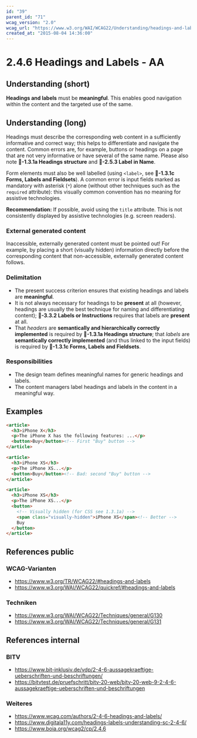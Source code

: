 ```yaml
---
id: "39"
parent_id: "71"
wcag_version: "2.0"
wcag_url: "https://www.w3.org/WAI/WCAG22/Understanding/headings-and-labels.html"
created_at: "2015-08-04 14:36:00"
---
```


# 2.4.6 Headings and Labels - AA

## Understanding (short)

**Headings and labels** must be **meaningful**. This enables good navigation within the content and the targeted use of the same.

## Understanding (long)

Headings must describe the corresponding web content in a sufficiently informative and correct way; this helps to differentiate and navigate the content. Common errors are, for example, buttons or headings on a page that are not very informative or have several of the same name. Please also note **📜-1.3.1a Headings structure** and **📜-2.5.3 Label in Name**.

Form elements must also be well labelled (using `<label>`, see **📜-1.3.1c Forms, Labels and Fieldsets**). A common error is input fields marked as mandatory with asterisk (`*`) alone (without other techniques such as the `required` attribute): this visually common convention has no meaning for assistive technologies.

**Recommendation:** If possible, avoid using the `title` attribute. This is not consistently displayed by assistive technologies (e.g. screen readers).



### External generated content

Inaccessible, externally generated content must be pointed out! For example, by placing a short (visually hidden) information directly before the corresponding content that non-accessible, externally generated content follows.

### Delimitation

- The present success criterion ensures that existing headings and labels are **meaningful**.
- It is not always necessary for headings to be **present** at all (however, headings are usually the best technique for naming and differentiating content); **📜-3.3.2 Labels or Instructions** requires that labels are **present** at all.
- That _headers_ are **semantically and hierarchically correctly implemented** is required by **📜-1.3.1a Headings structure**; that _labels_ are **semantically correctly implemented** (and thus linked to the input fields) is required by **📜-1.3.1c Forms, Labels and Fieldsets**.

### Responsibilities

- The design team defines meaningful names for generic headings and labels.
- The content managers label headings and labels in the content in a meaningful way.

## Examples

```html
<article>
  <h3>iPhone X</h3>
  <p>The iPhone X has the following features: ...</p>
  <button>Buy</button><!-- First "Buy" button -->
</article>

<article>
  <h3>iPhone XS</h3>
  <p>The iPhone XS...</p>
  <button>Buy</button><!-- Bad: second "Buy" button -->
</article>

<article>
  <h3>iPhone XS</h3>
  <p>The iPhone XS...</p>
  <button>
    <!-- Visually hidden (for CSS see 1.3.1a) -->
    <span class="visually-hidden">iPhone XS</span><!-- Better -->
    Buy
  </button>
</article>
```

## References public

### WCAG-Varianten
- <https://www.w3.org/TR/WCAG22/#headings-and-labels>
- <https://www.w3.org/WAI/WCAG22/quickref/#headings-and-labels>

### Techniken
- <https://www.w3.org/WAI/WCAG22/Techniques/general/G130>
- <https://www.w3.org/WAI/WCAG22/Techniques/general/G131>

## References internal

### BITV
- <https://www.bit-inklusiv.de/vdp/2-4-6-aussagekraeftige-ueberschriften-und-beschriftungen/>
- <https://bitvtest.de/pruefschritt/bitv-20-web/bitv-20-web-9-2-4-6-aussagekraeftige-ueberschriften-und-beschriftungen>

### Weiteres
- <https://www.wcag.com/authors/2-4-6-headings-and-labels/>
- <https://www.digitala11y.com/headings-labels-understanding-sc-2-4-6/>
- <https://www.boia.org/wcag2/cp/2.4.6>